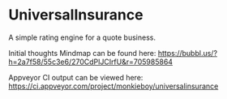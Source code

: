 # UniversalInsurance
A simple rating engine for a quote business.

Initial thoughts Mindmap can be found here: https://bubbl.us/?h=2a7f58/55c3e6/270CdPlJCIrfU&r=705985864


Appveyor CI output can be viewed here: https://ci.appveyor.com/project/monkieboy/universalinsurance
